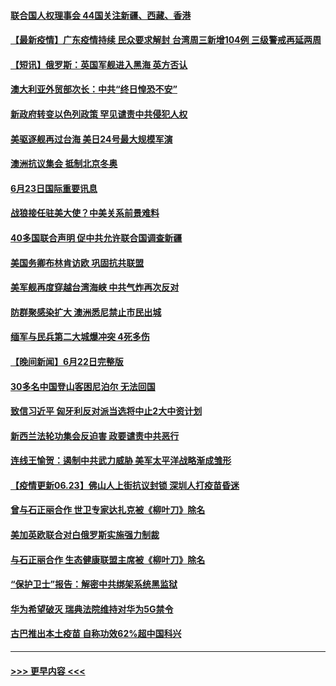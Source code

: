 #### [联合国人权理事会 44国关注新疆、西藏、香港](../pages/prog202/a103149645.md?t=06240302) 
#### [【最新疫情】广东疫情持续 民众要求解封 台湾周三新增104例 三级警戒再延两周](../pages/prog202/a103149544.md?t=06240302) 
#### [【短讯】俄罗斯：英国军舰进入黑海 英方否认](../pages/prog202/a103149549.md?t=06240302) 
#### [澳大利亚外贸部次长：中共“终日惶恐不安”](../pages/prog202/a103149532.md?t=06240302) 
#### [新政府转变以色列政策 罕见谴责中共侵犯人权](../pages/prog202/a103149446.md?t=06240302) 
#### [美驱逐舰再过台海 美日24号最大规模军演](../pages/prog202/a103149475.md?t=06240302) 
#### [澳洲抗议集会 抵制北京冬奥](../pages/prog202/a103149467.md?t=06240302) 
#### [6月23日国际重要讯息](../pages/prog202/a103149296.md?t=06240302) 
#### [战狼接任驻美大使？中美关系前景难料](../pages/prog202/a103149261.md?t=06240302) 
#### [40多国联合声明 促中共允许联合国调查新疆](../pages/prog202/a103149254.md?t=06240302) 
#### [美国务卿布林肯访欧 巩固抗共联盟](../pages/prog202/a103149209.md?t=06240302) 
#### [美军舰再度穿越台湾海峡 中共气炸再次反对](../pages/prog202/a103149207.md?t=06240302) 
#### [防群聚感染扩大 澳洲悉尼禁止市民出城](../pages/prog202/a103149142.md?t=06240302) 
#### [缅军与民兵第二大城爆冲突 4死多伤](../pages/prog202/a103149133.md?t=06240302) 
#### [【晚间新闻】6月22日完整版](../pages/prog202/a103149044.md?t=06240302) 
#### [30多名中国登山客困尼泊尔 无法回国](../pages/prog202/a103149101.md?t=06240302) 
#### [致信习近平 匈牙利反对派当选将中止2大中资计划](../pages/prog202/a103149027.md?t=06240302) 
#### [新西兰法轮功集会反迫害 政要谴责中共恶行](../pages/prog202/a103148978.md?t=06240302) 
#### [连线王愉贺：遏制中共武力威胁 美军太平洋战略渐成雏形](../pages/prog202/a103148053.md?t=06240302) 
#### [【疫情更新06.23】佛山人上街抗议封锁 深圳人打疫苗昏迷](../pages/prog202/a103133785.md?t=06240302) 
#### [曾与石正丽合作 世卫专家达扎克被《柳叶刀》除名](../pages/prog202/a103148798.md?t=06240302) 
#### [美加英欧联合对白俄罗斯实施强力制裁](../pages/prog202/a103148830.md?t=06240302) 
#### [与石正丽合作 生态健康联盟主席被《柳叶刀》除名](../pages/prog202/a103148833.md?t=06240302) 
#### [“保护卫士”报告：解密中共绑架系统黑监狱](../pages/prog202/a103148782.md?t=06240302) 
#### [华为希望破灭 瑞典法院维持对华为5G禁令](../pages/prog202/a103148775.md?t=06240302) 
#### [古巴推出本土疫苗 自称功效62%超中国科兴](../pages/prog202/a103148454.md?t=06240302) 

----
#### [ >>> 更早内容 <<< ](../indexes/prog202-earlier.md)
